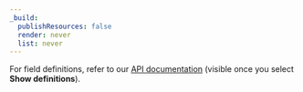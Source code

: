 ```yaml
---
_build:
  publishResources: false
  render: never
  list: never
---
```


For field definitions, refer to our [API documentation](https://api.cloudflare.com/#dns-records-for-a-zone-properties) (visible once you select **Show definitions**).
